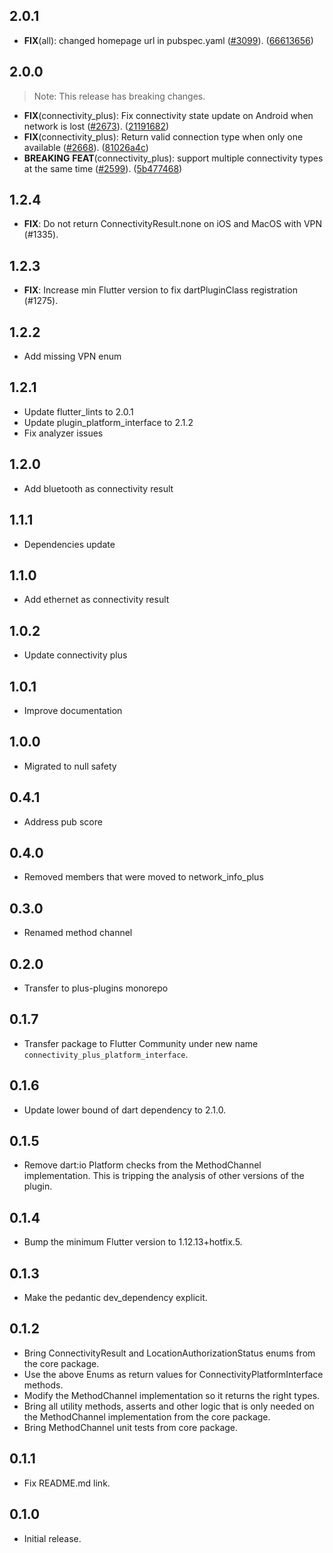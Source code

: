## 2.0.1

 - **FIX**(all): changed homepage url in pubspec.yaml ([#3099](https://github.com/mohamadsaleh82/plus_plugins/issues/3099)). ([66613656](https://github.com/mohamadsaleh82/plus_plugins/commit/66613656a85c176ba2ad337e4d4943d1f4171129))

## 2.0.0

> Note: This release has breaking changes.

 - **FIX**(connectivity_plus): Fix connectivity state update on Android when network is lost ([#2673](https://github.com/mohamadsaleh82/plus_plugins/issues/2673)). ([21191682](https://github.com/mohamadsaleh82/plus_plugins/commit/2119168267e436e5900ea09cf68dd110e51b01e0))
 - **FIX**(connectivity_plus): Return valid connection type when only one available ([#2668](https://github.com/mohamadsaleh82/plus_plugins/issues/2668)). ([81026a4c](https://github.com/mohamadsaleh82/plus_plugins/commit/81026a4c6c07cb610299a8f17db69c518475a675))
 - **BREAKING** **FEAT**(connectivity_plus): support multiple connectivity types at the same time ([#2599](https://github.com/mohamadsaleh82/plus_plugins/issues/2599)). ([5b477468](https://github.com/mohamadsaleh82/plus_plugins/commit/5b4774683d6e186fbd69cf4208302221f52aa54d))

## 1.2.4

 - **FIX**: Do not return ConnectivityResult.none on iOS and MacOS with VPN (#1335).

## 1.2.3

 - **FIX**: Increase min Flutter version to fix dartPluginClass registration (#1275).

## 1.2.2

- Add missing VPN enum

## 1.2.1

- Update flutter_lints to 2.0.1
- Update plugin_platform_interface to 2.1.2
- Fix analyzer issues

## 1.2.0

- Add bluetooth as connectivity result

## 1.1.1

- Dependencies update

## 1.1.0

- Add ethernet as connectivity result

## 1.0.2

- Update connectivity plus

## 1.0.1

- Improve documentation

## 1.0.0

- Migrated to null safety

## 0.4.1

- Address pub score

## 0.4.0

- Removed members that were moved to network_info_plus

## 0.3.0

- Renamed method channel

## 0.2.0

- Transfer to plus-plugins monorepo

## 0.1.7

- Transfer package to Flutter Community under new name `connectivity_plus_platform_interface`.

## 0.1.6

- Update lower bound of dart dependency to 2.1.0.

## 0.1.5

- Remove dart:io Platform checks from the MethodChannel implementation. This is
  tripping the analysis of other versions of the plugin.

## 0.1.4

- Bump the minimum Flutter version to 1.12.13+hotfix.5.

## 0.1.3

- Make the pedantic dev_dependency explicit.

## 0.1.2

- Bring ConnectivityResult and LocationAuthorizationStatus enums from the core package.
- Use the above Enums as return values for ConnectivityPlatformInterface methods.
- Modify the MethodChannel implementation so it returns the right types.
- Bring all utility methods, asserts and other logic that is only needed on the MethodChannel implementation from the core package.
- Bring MethodChannel unit tests from core package.

## 0.1.1

- Fix README.md link.

## 0.1.0

- Initial release.
